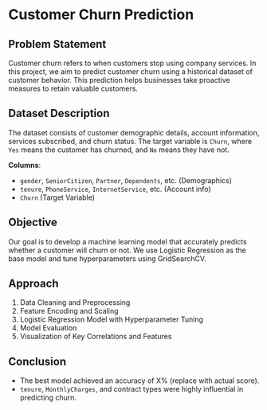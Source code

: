 # Customer Churn Prediction

## Problem Statement

Customer churn refers to when customers stop using company services. In this project, we aim to predict customer churn using a historical dataset of customer behavior. This prediction helps businesses take proactive measures to retain valuable customers.

## Dataset Description

The dataset consists of customer demographic details, account information, services subscribed, and churn status. The target variable is `Churn`, where `Yes` means the customer has churned, and `No` means they have not.

**Columns**:
- `gender`, `SeniorCitizen`, `Partner`, `Dependents`, etc. (Demographics)
- `tenure`, `PhoneService`, `InternetService`, etc. (Account info)
- `Churn` (Target Variable)

## Objective

Our goal is to develop a machine learning model that accurately predicts whether a customer will churn or not. We use Logistic Regression as the base model and tune hyperparameters using GridSearchCV.

## Approach

1. Data Cleaning and Preprocessing
2. Feature Encoding and Scaling
3. Logistic Regression Model with Hyperparameter Tuning
4. Model Evaluation
5. Visualization of Key Correlations and Features

## Conclusion

- The best model achieved an accuracy of X% (replace with actual score).
- `tenure`, `MonthlyCharges`, and contract types were highly influential in predicting churn.
